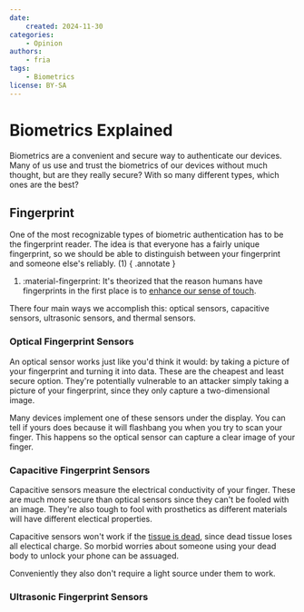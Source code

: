 ```yaml
---
date:
    created: 2024-11-30
categories:
    - Opinion
authors:
    - fria
tags:
    - Biometrics
license: BY-SA
---
```

# Biometrics Explained

Biometrics are a convenient and secure way to authenticate our devices. Many of us use and trust the biometrics of our devices without much thought, but are they really secure? With so many different types, which ones are the best?<!-- more -->

## Fingerprint

One of the most recognizable types of biometric authentication has to be the fingerprint reader. The idea is that everyone has a fairly unique fingerprint, so we should be able to distinguish between your fingerprint and someone else's reliably. (1)
{ .annotate }

1. :material-fingerprint: It's theorized that the reason humans have fingerprints in the first place is to [enhance our sense of touch](https://www.science.org/doi/10.1126/science.1166467).

There four main ways we accomplish this: optical sensors, capacitive sensors, ultrasonic sensors, and thermal sensors.

### Optical Fingerprint Sensors

An optical sensor works just like you'd think it would: by taking a picture of your fingerprint and turning it into data. These are the cheapest and least secure option. They're potentially vulnerable to an attacker simply taking a picture of your fingerprint, since they only capture a two-dimensional image.

Many devices implement one of these sensors under the display. You can tell if yours does because it will flashbang you when you try to scan your finger. This happens so the optical sensor can capture a clear image of your finger.

### Capacitive Fingerprint Sensors

Capacitive sensors measure the electrical conductivity of your finger. These are much more secure than optical sensors since they can't be fooled with an image. They're also tough to fool with prosthetics as different materials will have different electical properties.

Capacitive sensors won't work if the [tissue is dead](https://www.livescience.com/62393-dead-fingerprint-unlock-phone.html), since dead tissue loses all electical charge. So morbid worries about someone using your dead body to unlock your phone can be assuaged.

Conveniently they also don't require a light source under them to work.

### Ultrasonic Fingerprint Sensors

